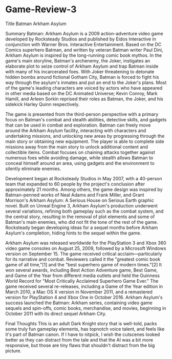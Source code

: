 # Game-Review-3

Title
Batman Arkham Asylum

Summary
Batman: Arkham Asylum is a 2009 action-adventure video game developed by Rocksteady Studios and published by Eidos Interactive in conjunction with Warner Bros. Interactive Entertainment. Based on the DC Comics superhero Batman, and written by veteran Batman writer Paul Dini, Arkham Asylum is inspired by the long-running comic book mythos. In the game's main storyline, Batman's archenemy, the Joker, instigates an elaborate plot to seize control of Arkham Asylum and trap Batman inside with many of his incarcerated foes. With Joker threatening to detonate hidden bombs around fictional Gotham City, Batman is forced to fight his way through the asylum's inmates and put an end to the Joker's plans. Most of the game's leading characters are voiced by actors who have appeared in other media based on the DC Animated Universe; Kevin Conroy, Mark Hamill, and Arleen Sorkin reprised their roles as Batman, the Joker, and his sidekick Harley Quinn respectively.

The game is presented from the third-person perspective with a primary focus on Batman's combat and stealth abilities, detective skills, and gadgets that can be used in combat and exploration. Batman can freely move around the Arkham Asylum facility, interacting with characters and undertaking missions, and unlocking new areas by progressing through the main story or obtaining new equipment. The player is able to complete side missions away from the main story to unlock additional content and collectible items. Combat focuses on chaining attacks together against numerous foes while avoiding damage, while stealth allows Batman to conceal himself around an area, using gadgets and the environment to silently eliminate enemies.

Development began at Rocksteady Studios in May 2007, with a 40-person team that expanded to 60 people by the project's conclusion after approximately 21 months. Among others, the game design was inspired by Batman-penned works of Neal Adams and Frank Miller, and Grant Morrison's Arkham Asylum: A Serious House on Serious Earth graphic novel. Built on Unreal Engine 3, Arkham Asylum's production underwent several variations, refining both gameplay such as the combat system, and the central story, resulting in the removal of plot elements and some of Batman's main enemies, who did not fit the tone of the rest of the game. Rocksteady began developing ideas for a sequel months before Arkham Asylum's completion, hiding hints to the sequel within the game.

Arkham Asylum was released worldwide for the PlayStation 3 and Xbox 360 video game consoles on August 25, 2009, followed by a Microsoft Windows version on September 15. The game received critical acclaim—particularly for its narrative and combat. Reviewers called it the "greatest comic book game of all time,"[1] and the "best superhero game of modern times."[2] It won several awards, including Best Action Adventure game, Best Game, and Game of the Year from different media outlets and held the Guinness World Record for "Most Critically Acclaimed Superhero Game Ever." The game received several re-releases, including a Game of the Year edition in March 2010, a Mac OS X version in November 2011, and a remastered version for PlayStation 4 and Xbox One in October 2016. Arkham Asylum's success launched the Batman: Arkham series, containing video game sequels and spin-offs, comic books, merchandise, and movies, beginning in October 2011 with its direct sequel Arkham City. 

Final Thoughts
This is an adult Dark Knight story that is well-told, packs some truly fun gameplay elements, has topnotch voice talent, and feels like it's part of Batman canon. If I have to nitpick, I wish the cutscenes looked better as they can distract from the tale and that the AI was a bit more responsive, but those are tiny flaws that shouldn't distract from the big picture. 
